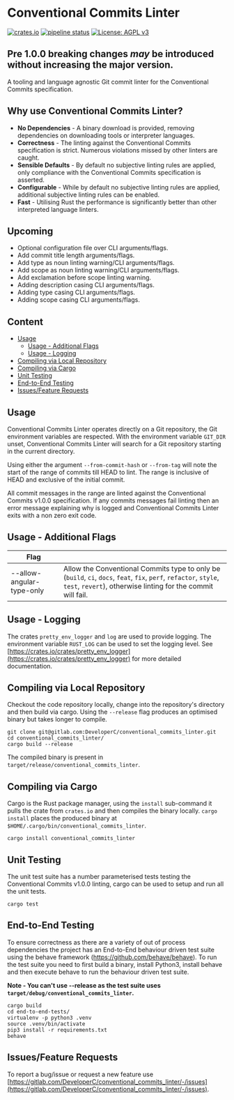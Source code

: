 # Conventional Commits Linter
[![crates.io](https://img.shields.io/crates/v/conventional_commits_linter)](https://crates.io/crates/conventional_commits_linter) [![pipeline status](https://gitlab.com/DeveloperC/conventional_commits_linter/badges/master/pipeline.svg)](https://gitlab.com/DeveloperC/conventional_commits_linter/commits/master) [![License: AGPL v3](https://img.shields.io/badge/License-AGPLv3-blue.svg)](https://www.gnu.org/licenses/agpl-3.0)


## Pre 1.0.0 breaking changes _may_ be introduced without increasing the major version.


A tooling and language agnostic Git commit linter for the Conventional Commits specification.


## Why use Conventional Commits Linter?
 * __No Dependencies__ - A binary download is provided, removing dependencies on downloading tools or interpreter languages.
 * __Correctness__ - The linting against the Conventional Commits specification is strict. Numerous violations missed by other linters are caught.
 * __Sensible Defaults__ - By default no subjective linting rules are applied, only compliance with the Conventional Commits specification is asserted.
 * __Configurable__ - While by default no subjective linting rules are applied, additional subjective linting rules can be enabled.
 * __Fast__ - Utilising Rust the performance is significantly better than other interpreted language linters.


## Upcoming
 * Optional configuration file over CLI arguments/flags.
 * Add commit title length arguments/flags.
 * Add type as noun linting warning/CLI arguments/flags.
 * Add scope as noun linting warning/CLI arguments/flags.
 * Add exclamation before scope linting warning.
 * Adding description casing CLI arguments/flags.
 * Adding type casing CLI arguments/flags.
 * Adding scope casing CLI arguments/flags.


## Content
 * [Usage](#usage)
   + [Usage - Additional Flags](#usage-additional-flags)
   + [Usage - Logging](#usage-logging)
 * [Compiling via Local Repository](#compiling-via-local-repository)
 * [Compiling via Cargo](#compiling-via-cargo)
 * [Unit Testing](#unit-testing)
 * [End-to-End Testing](#end-to-end-testing)
 * [Issues/Feature Requests](#issuesfeature-requests)


## Usage
Conventional Commits Linter operates directly on a Git repository, the Git environment variables are respected.
With the environment variable `GIT_DIR` unset, Conventional Commits Linter will search for a Git repository starting in the current directory.


Using either the argument `--from-commit-hash` or `--from-tag` will note the start of the range of commits till HEAD to lint. The range is inclusive of HEAD and exclusive of the initial commit.


All commit messages in the range are linted against the Conventional Commits v1.0.0 specification.
If any commits messages fail linting then an error message explaining why is logged and Conventional Commits Linter exits with a non zero exit code.


## Usage - Additional Flags

| Flag                      | |
|---------------------------|-|
| --allow-angular-type-only | Allow the Conventional Commits type to only be (`build`, `ci`, `docs`, `feat`, `fix`, `perf`, `refactor`, `style`, `test`, `revert`), otherwise linting for the commit will fail. |


## Usage - Logging
The crates `pretty_env_logger` and `log` are used to provide logging.
The environment variable `RUST_LOG` can be used to set the logging level.
See [https://crates.io/crates/pretty_env_logger](https://crates.io/crates/pretty_env_logger) for more detailed documentation.


## Compiling via Local Repository
Checkout the code repository locally, change into the repository's directory and then build via cargo.
Using the `--release` flag produces an optimised binary but takes longer to compile.

```
git clone git@gitlab.com:DeveloperC/conventional_commits_linter.git
cd conventional_commits_linter/
cargo build --release
```

The compiled binary is present in `target/release/conventional_commits_linter`.


## Compiling via Cargo
Cargo is the Rust package manager, using the `install` sub-command it pulls the crate from `crates.io` and then compiles the binary locally.
`cargo install` places the produced binary at `$HOME/.cargo/bin/conventional_commits_linter`.

```
cargo install conventional_commits_linter
```


## Unit Testing
The unit test suite has a number parameterised tests testing the Conventional Commits v1.0.0 linting, cargo can be used to setup and run all the unit tests.

```
cargo test
```


## End-to-End Testing
To ensure correctness as there are a variety of out of process dependencies the project has an End-to-End behaviour driven test suite using the behave framework (https://github.com/behave/behave).
To run the test suite you need to first build a binary, install Python3, install behave and then execute behave to run the behaviour driven test suite.

__Note - You can't use --release as the test suite uses `target/debug/conventional_commits_linter`.__

```
cargo build
cd end-to-end-tests/
virtualenv -p python3 .venv
source .venv/bin/activate
pip3 install -r requirements.txt
behave
```


## Issues/Feature Requests
To report a bug/issue or request a new feature use [https://gitlab.com/DeveloperC/conventional_commits_linter/-/issues](https://gitlab.com/DeveloperC/conventional_commits_linter/-/issues).
